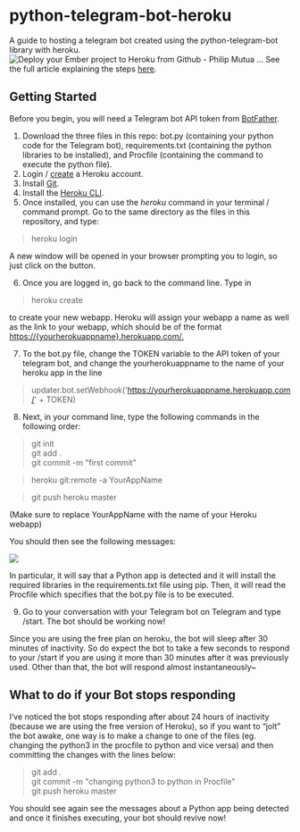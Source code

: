 

# python-telegram-bot-heroku
A guide to hosting a telegram bot created using the python-telegram-bot library with heroku.
![Deploy your Ember project to Heroku from Github - Philip Mutua ...](https://miro.medium.com/max/3600/1*fIjRtO5P8zc3pjs0E5hYkw.png)
See the full article explaining the steps [here](https://towardsdatascience.com/how-to-deploy-a-telegram-bot-using-heroku-for-free-9436f89575d2). 

## Getting Started
Before you begin, you will need a Telegram bot API token from [BotFather](https://t.me/botfather). 

1. Download the three files in this repo: bot.py (containing your python code for the Telegram bot), requirements.txt (containing the python libraries to be installed), and Procfile (containing the command to execute the python file).
2. Login / [create](https://signup.heroku.com/dc) a Heroku account.
3. Install [Git](https://git-scm.com/book/en/v2/Getting-Started-Installing-Git). 
4. Install the [Heroku CLI](https://devcenter.heroku.com/articles/getting-started-with-python#set-up). 
5.  Once installed, you can use the _heroku_ command in your terminal / command prompt. Go to the same directory as the files in this repository, and type:

> heroku login

A new window will be opened in your browser prompting you to login, so just click on the button.

6. Once you are logged in, go back to the command line. Type in
> heroku create

to create your new webapp. Heroku will assign your webapp a name as well as the link to your webapp, which should be of the format [https://{yourherokuappname}.herokuapp.com/.](https://yourherokuappname.herokuapp.com/.) 

7. To the bot.py file, change the TOKEN variable to the API token of your telegram bot, and change the yourherokuappname to the name of your heroku app in the line

> updater.bot.setWebhook('https://yourherokuappname.herokuapp.com/'  + TOKEN)

8. Next, in your command line, type the following commands in the following order:

> git init   
> git add .   
> git commit -m "first commit"

> heroku git:remote -a YourAppName

> git push heroku master

(Make sure to replace YourAppName with the name of your Heroku webapp)

You should then see the following messages:

![](https://cdn-images-1.medium.com/max/1000/1*y3JH7a7mY4oYFaAjDCA1Ow.png)

In particular, it will say that a Python app is detected and it will install the required libraries in the requirements.txt file using pip. Then, it will read the Procfile which specifies that the bot.py file is to be executed.

9. Go to your conversation with your Telegram bot on Telegram and type /start. The bot should be working now!

Since you are using the free plan on heroku, the bot will sleep after 30 minutes of inactivity. So do expect the bot to take a few seconds to respond to your /start if you are using it more than 30 minutes after it was previously used. Other than that, the bot will respond almost instantaneously~ 

## What to do if your Bot stops responding
I’ve noticed the bot stops responding after about 24 hours of inactivity (because we are using the free version of Heroku), so if you want to “jolt” the bot awake, one way is to make a change to one of the files (eg. changing the python3 in the procfile to python and vice versa) and then committing the changes with the lines below:
> git add .   
> git commit -m "changing python3 to python in Procfile"   
> git push heroku master

You should see again see the messages about a Python app being detected and once it finishes executing, your bot should revive now!
